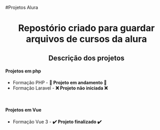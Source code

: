 #Projetos Alura

<h1 align="center">Repostório criado para guardar arquivos de cursos da alura</h1>

<h2 align="center" >Descrição dos projetos</h2>

<h4>Projetos em php</h4>
<ul>
  <li>Formação PHP - <b>🚧 Projeto em andamento 🚧</b></li>
  <li>Formação Laravel - <b>❌ Projeto não iniciada ❌</b></li>
</ul>
<br>

<h4>Projetos em Vue </h4>

<ul>
  <li>Formação Vue 3 - <b>✔️ Projeto finalizado ✔️</b></li>
</ul>
<br>
